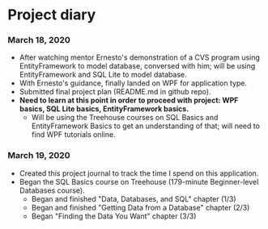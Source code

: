 # Project diary

### March 18, 2020
* After watching mentor Ernesto's demonstration of a CVS program using EntityFramework to model database, conversed with him; will be using EntityFramework and SQL Lite to model database.
* With Ernesto's guidance, finally landed on WPF for application type.
* Submitted final project plan (README.md in github repo).
* **Need to learn at this point in order to proceed with project: WPF basics, SQL Lite basics, EntityFramework basics.**
  * Will be using the Treehouse courses on SQL Basics and EntityFramework Basics to get an understanding of that; will need to find WPF tutorials online.

### March 19, 2020
* Created this project journal to track the time I spend on this application.
* Began the SQL Basics course on Treehouse (179-minute Beginner-level Databases course).
  * Began and finished "Data, Databases, and SQL" chapter (1/3)
  * Began and finished "Getting Data from a Database" chapter (2/3) 
  * Began "Finding the Data You Want" chapter (3/3)